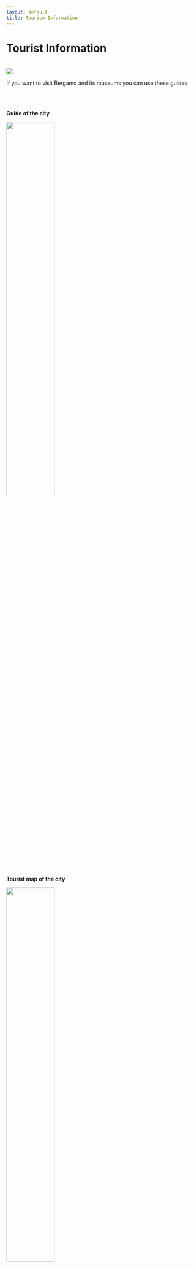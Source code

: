 ```yaml
---
layout: default
title: Tourism Information
---
```


# Tourist Information

<br/>

<div class="row">
    <div class="col-xs-8 col-xs-offset-2">
        <img class="img-responsive img-rounded center-block" src="{{ "/assets/tourism/tourism.jpg" | relative_url }}">
        <br/>
        <p class="text-center">If you want to visit Bergamo and its museums you can use these guides.</p><br/><br/>
        <div class="row">
            <div class="col-xs-6">
                <p class="text-center"><b>Guide of the city</b></p>
                <a href="{{ "/assets/tourism/Bergamo_guide.pdf" | relative_url }}" target="_blank">
                    <img class="img-responsive center-block img-thumbnail" src="{{ "/assets/tourism/Bergamo_guide.png" | relative_url }}" style="width:50%; height:auto;"><br/>
                </a>
            </div>
            <div class="col-xs-6">
                <p class="text-center"><b>Tourist map of the city</b></p>
                <a href="{{ "/assets/tourism/Bergamo_map.pdf" | relative_url }}" target="_blank">
                    <img class="img-responsive center-block img-thumbnail" src="{{ "/assets/tourism/Bergamo_map.png" | relative_url }}" style="width:50%; height:auto;"><br/>
                </a>
            </div>
        </div>
    </div>
</div>

### AC Voltage and Plugs

AC power is 220 Volts, 50Hz. Plugs have three round pins in-line (the central is
ground and may be missing sometimes). Schuko (German-style) plugs are also used
but somewhat less popular. Most of the power sockets at the conference will be
able to accommodate Italian and Schuko plugs. Adapters for UK and US power plugs
are available in several electrical supply stores.

### Currency, Language

The local currency is the Euro (the symbol is € 1 Euro ~= 1.18 US Dollars.
It comes in coins (1-2-5-10-20-50
cents, 1-2 Euros) and notes (5-10-20-50 and, less common, 100-200-500). More
info on the notes at the European Central Bank. The local language is of course
Italian.

### Telephones

#### Number formats and prefixes

Italian phone numbers have variable length, both in the "prefisso" (prefix, used
to be the area code) and in the local part of the number. The prefix must always
be included, even for local calls.

A leading "0" denotes area codes for wired phones (e.g., 035 is Bergamo, 02 is
Milan). The leading "0" is an integral part of the area code and must be dialed
also when calling from abroad.

A leading "1" is normally used for toll services or emergency numbers.

A leading "3" indicates the prefix for cellular phones (e.g., 347, 340, 338...).
They are not related to a specific area, neither, to some degree, to a specific
provider.

Toll free numbers have the "800" prefix (but they are normally free only from
landlines), whereas other prefixes starting with "8" are toll services and may
be expensive.

Finally, international calls must be prefixed by "00" and the international
prefix for the country you are calling (e.g., 001 for the US, 0044 for the UK).
The international phone prefix for Italy is 0039.

#### Emergency numbers

**112**: general emergency number

**113**: Polizia (police, general emergency)

**118**: Pronto soccorso (Emergency medical service)

**115**: Vigili del fuoco (fire brigade)

#### Calling from cell phones

Definitely the most convenient and economic way of calling abroad in most cases.
Cellular phone coverage (GSM) uses 900 and 1800 MHz frequencies, so if you have
a suitable phone you can use your regular subscription to make and receive
calls. Roaming charges are free for coutries in European Union, but very high
for other coutries (1-2 EUR per minute are not uncommon).

You can buy prepaid SIM cards (no subscription necessary) for use in your phones
in most telephony stores by just showing a picture ID (which will be photocopied
as a law requirement to identify users of SIM cards). Apart from special offers,
typical entry fees are around 10 EUR and include 5 EUR of traffic. Tariffs vary
depending on the plan you choose, most of which include a given number of SMS,
minutes of phone calls, and GB of Internet traffic. The most common cell phone
operators are Vodafone, TIM, and Wind.

#### Calling from hotels

Same as everywhere, charges for phone calls from hotels vary. Some hotels will
just apply the tariffs of the telecom operator (normally up to 10-40c connection
fee, 10 to 40c per minute for local/western Europe/US calls), other might apply
a surcharge. We suggest you to check with your hotel.

#### Calling from public phones

Public phones are rapidly vanishing these days, except in airports and train
stations. They might be coin-operated but more often will take a calling card
(on sale in some bars and tobacco shops) or sometimes a credit card (squeezing
out a fair bit of money from it, as in most places in the world).

### Banks, Credit Cards and ATM

Banks are typically open 8.30-13.00 and 15-16.30. Most of them also have ATM
machines ("bancomat"), which are open 24/7 and take most credit cards.

### Tipping and Receipts

Being a major deviation from the custom in the US, we would like to point out
that tipping is not required nor expected in Italy: the bill ("conto") always
includes service. So, in particular in bars, restaurants, taxis, etc., it is
perfectly fine to pay exactly the amount on the bill, or possibly round it up by
say 2-5% depending on the amount to make the numbers round. Italian law requires
businesses to release, spontaneously or at least on demand, a receipt with date,
sequence numbers, and identification of the business.

### Shopping

Shops are generally open Monday to Saturday, 8.00-13.00 and 15.00-20.00. Some
stores are closed on Monday morning. Others (usually electricity, hardware etc.)
are closed on Saturday afternoon. Supermarkers and department stores usually are
open 8.00-20.00 (excluding Sunday).

### Useful links about Bergamo

- [Bergamo official turism website](http://www.visitbergamo.net/en/)
- [Bergamo guides](http://www.bergamoguide.it/)
- [Lonely planet](https://www.lonelyplanet.com/italy/lombardy-and-the-lakes/bergamo)
- [Bergamo airport](http://www.milanbergamoairport.it/en/)
- [ATB Bergamo buses](https://www.atb.bergamo.it/it)

